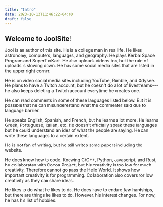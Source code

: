 ```yaml
---
title: "Intro"
date: 2023-10-13T11:46:22-04:00
draft: false
---
```


## Welcome to JoolSite!

Jool is an author of this site. He is a college man in real life. He likes astronomy, computers, languages, and geography. He plays Kerbal Space Program and SuperTuxKart. He also uploads videos too, but the rate of uploads is slowing down. He has some social media sites that are listed in the upper right corner.

He is on video social media sites including YouTube, Rumble, and Odysee. He plans to have a Twitch account, but he doesn't do a lot of livestreams---he also keeps deleting a Twitch account everytime he creates one.

He can read comments in some of these languages listed below. But it is possible that he can misunderestand what the commenter said due to language barrier.

He speaks English, Spanish, and French, but he learns a lot more. He learns Greek, Portuguese, Italian, etc. He doesn't officially speak these languages but he could understand an idea of what the people are saying. He can write these languages to a certain extent.

He is not fan of writing, but he still writes some papers including the website.

He does know how to code. Knowing C/C++, Python, Javascript, and Rust, he collaborates with Cocoa Project, but his creativity is too low for much creativity. Therefore cannot go pass the Hello World. It shows how important creativity is for programming. Collaboration also covers for low creativity as they can share ideas.

He likes to do what he likes to do. He does have to endure *few* hardships, but there are things he likes to do. However, his interest changes. For now, he has his list of hobbies.
